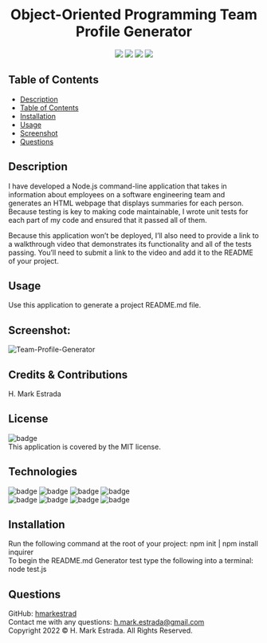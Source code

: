<h1 align="center">Object-Oriented Programming Team Profile Generator</h1>

<p align="center">
<img src="https://img.shields.io/github/repo-size/hmarkestrad/Professional-README-Generator" />
<img src="https://img.shields.io/github/languages/top/hmarkestrad/Professional-README-Generator"  />
<img src="https://img.shields.io/github/issues/hmarkestrad/Professional-README-Generator" />
<img src="https://img.shields.io/github/last-commit/hmarkestrad/Professional-README-Generator" >
</p>
  
## Table of Contents
- [Description](#description)
- [Table of Contents](#table-of-contents)
- [Installation](#installation)
- [Usage](#usage)
- [Screenshot](#screenshot)
- [Questions](#questions)
  
## Description
I have developed a Node.js command-line application that takes in information about employees on a software engineering team and generates an HTML webpage that displays summaries for each person. Because testing is key to making code maintainable, I wrote unit tests for each part of my code and ensured that it passed all of them.  
  
Because this application won’t be deployed, I’ll also need to provide a link to a walkthrough video that demonstrates its functionality and all of the tests passing. You’ll need to submit a link to the video and add it to the README of your project.

## Usage
Use this application to generate a project README.md file.
  
## Screenshot:  
![Team-Profile-Generator](https://github.com/hmarkestrad/Team-Profile-Generator/assets/image/samplepage.png)  
  
## Credits & Contributions
H. Mark Estrada
  
## License
![badge](https://img.shields.io/badge/license-MIT-brightgreen)<br>
This application is covered by the MIT license. 
  
## Technologies
![badge](https://img.shields.io/badge/Javascript-blue)
![badge](https://img.shields.io/badge/jQuery-blue)
![badge](https://img.shields.io/badge/-node.js-blue)
![badge](https://img.shields.io/badge/-inquirer-blue)</br>
![badge](https://img.shields.io/badge/-screencastify-blue)
![badge](https://img.shields.io/badge/-json-blue)
![badge](https://img.shields.io/badge/-html5-blue)
![badge](https://img.shields.io/badge/-css-blue)
  
## Installation
Run the following command at the root of your project: npm init | npm install inquirer<br>
To begin the README.md Generator test  type the following into a terminal: node test.js
  
## Questions
GitHub: [hmarkestrad](https://github.com/hmarkestrad)<br>
Contact me with any questions: h.mark.estrada@gmail.com<br>
Copyright 2022 © H. Mark Estrada. All Rights Reserved.<br>
